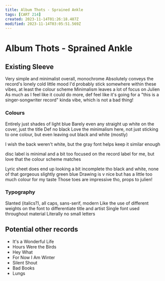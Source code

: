 ```yaml
---
title: Album Thots - Sprained Ankle
tags: [CART 214]
created: 2023-11-14T01:26:18.487Z
modified: 2023-11-14T03:05:51.569Z
---
```


# Album Thots - Sprained Ankle

## Existing Sleeve
Very simple and minimalist overall, monochrome
Absolutely conveys the record's lonely cold little mood
I'd probably stick somewhere within these vibes, at least the colour scheme
Minimalism leaves a lot of focus on Julien
As much as I feel like it could do more, def feel like it's going for a "this is a singer-songwriter record" kinda vibe, which is not a bad thing!

### Colours
Entirely just shades of light blue
Barely even any straight up white on the cover, just the title
Def no black
Love the minimalism here, not just sticking to one colour, but even leaving out black and white (mostly)

I wish the back weren't white, but the gray font helps keep it similar enough

disc label is minimal and a bit too focused on the record label for me, but love that the colour scheme matches

Lyric sheet does end up looking a bit incomplete tho
black and white, none of that gorgeous slightly green blue
Drawing is v nice but has a little too much colour for my taste
Those toes are impressive tho, props to julien!

### Typography
Slanted (italics?), all caps, sans-serif, modern
Like the use of different weights on the font to differentiate title and artist
Single font used throughout material
Literally no small letters


## Potential other records
- It's a Wonderful Life
- Hours Were the Birds
- Hey What
- For Now I Am Winter
- Silent Shout
- Bad Books
- Lungs
